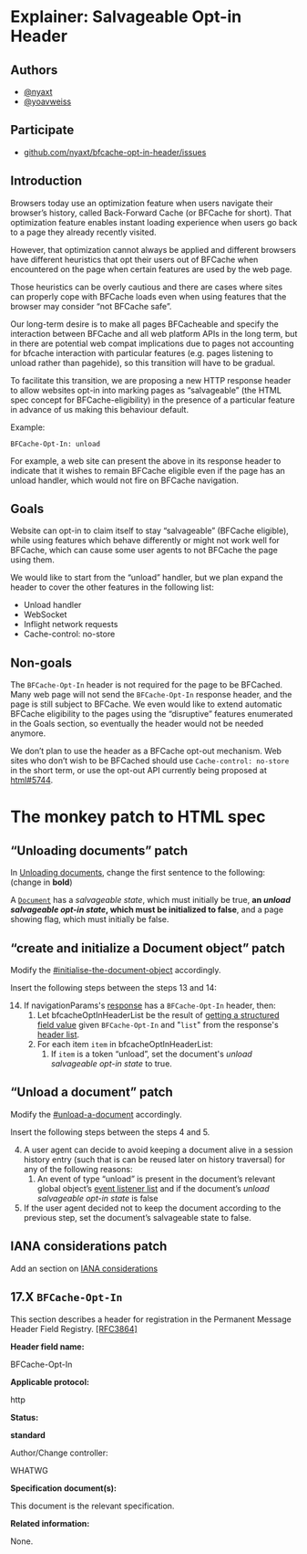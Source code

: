 # Explainer: Salvageable Opt-in Header

## Authors
* [@nyaxt](https://github.com/nyaxt)
* [@yoavweiss](https://github.com/yoavweiss)


## Participate

* [github.com/nyaxt/bfcache-opt-in-header/issues](https://github.com/nyaxt/bfcache-opt-in-header/issues)


## Introduction

Browsers today use an optimization feature when users navigate their browser’s history, called Back-Forward Cache (or BFCache for short). That optimization feature enables instant loading experience when users go back to a page they already recently visited.

However, that optimization cannot always be applied and different browsers have different heuristics that opt their users out of BFCache when encountered on the page when certain features are used by the web page.

Those heuristics can be overly cautious and there are cases where sites can properly cope with BFCache loads even when using features that the browser may consider “not BFCache safe”.

Our long-term desire is to make all pages BFCacheable and specify the interaction between BFCache and all web platform APIs in the long term, but in there are potential web compat implications due to pages not accounting for bfcache interaction with particular features (e.g. pages listening to unload rather than pagehide), so this transition will have to be gradual.

To facilitate this transition, we are proposing a new HTTP response header to allow websites opt-in into marking pages as “salvageable” (the HTML spec concept for BFCache-eligibility) in the presence of a particular feature in advance of us making this behaviour default.

Example:
```
BFCache-Opt-In: unload
```

For example, a web site can present the above in its response header to indicate that it wishes to remain BFCache eligible even if the page has an unload handler, which would not fire on BFCache navigation.


## Goals

Website can opt-in to claim itself to stay “salvageable” (BFCache eligible), while using features which behave differently or might not work well for BFCache, which can cause some user agents to not BFCache the page using them.

We would like to start from the “unload” handler, but we plan expand the header to cover the other features in the following list:

*   Unload handler
*   WebSocket
*   Inflight network requests
*   Cache-control: no-store


## Non-goals

The ``BFCache-Opt-In`` header is not required for the page to be BFCached. Many web page will not send the ``BFCache-Opt-In`` response header, and the page is still subject to BFCache. We even would like to extend automatic BFCache eligibility to the pages using the “disruptive” features enumerated in the Goals section, so eventually the header would not be needed anymore.

We don’t plan to use the header as a BFCache opt-out mechanism. Web sites who don’t wish to be BFCached should use `Cache-control: no-store` in the short term, or use the opt-out API currently being proposed at [html#5744](https://github.com/whatwg/html/issues/5744).

# The monkey patch to HTML spec

## “Unloading documents” patch

In [Unloading documents](https://html.spec.whatwg.org/multipage/browsing-the-web.html#unloading-documents), change the first sentence to the following: (change in **bold**)

A <code>[Document](https://html.spec.whatwg.org/multipage/dom.html#document)</code> has a _salvageable state_, which must initially be true, <strong>an _unload salvageable opt-in state_, which must be initialized to false</strong>, and a page showing flag, which must initially be false.

## “create and initialize a Document object” patch

Modify the [#initialise-the-document-object](https://html.spec.whatwg.org/multipage/browsing-the-web.html#initialise-the-document-object) accordingly.

Insert the following steps between the steps 13 and 14:

14. If navigationParams's [response](https://html.spec.whatwg.org/multipage/browsing-the-web.html#navigation-params-response) has a ``BFCache-Opt-In`` header, then:
    1. Let bfcacheOptInHeaderList be the result of [getting a structured field value](https://fetch.spec.whatwg.org/#concept-header-list-get-structured-header) given ``BFCache-Opt-In`` and "`list`" from the response's [header list](https://fetch.spec.whatwg.org/#concept-response-header-list).
    2. For each item `item` in bfcacheOptInHeaderList:
        1. If `item` is a token “unload”, set the document's _unload salvageable opt-in state_ to true.


## “Unload a document” patch

Modify the [#unload-a-document](https://html.spec.whatwg.org/multipage/browsing-the-web.html#unload-a-document) accordingly.

Insert the following steps between the steps 4 and 5.

4. A user agent can decide to avoid keeping a document alive in a session history entry (such that is can be reused later on history traversal) for any of the following reasons:
    1. An event of type “unload” is present in the document’s relevant global object’s [event listener list](https://dom.spec.whatwg.org/#eventtarget-event-listener-list) and if the document’s _unload salvageable opt-in state_ is false
5. If the user agent decided not to keep the document according to the previous step, set the document’s salvageable state to false.

## IANA considerations patch

Add an section on [IANA considerations](https://html.spec.whatwg.org/multipage/iana.html#iana)

## 17.X `BFCache-Opt-In`

This section describes a header for registration in the Permanent Message Header Field Registry. [[RFC3864]](https://html.spec.whatwg.org/multipage/references.html#refsRFC3864)

**Header field name:**

BFCache-Opt-In

**Applicable protocol:**

http

**Status:**

**standard**

Author/Change controller:

WHATWG

**Specification document(s):**

This document is the relevant specification.

**Related information:**

None.
